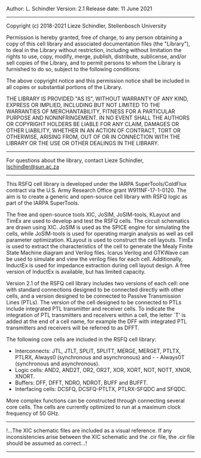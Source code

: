 Author: L. Schindler
Version: 2.1
Release date: 11 June 2021

-----------------------------------------------------------------------------------------

Copyright (c) 2018-2021 Lieze Schindler, Stellenbosch University

Permission is hereby granted, free of charge, to any person obtaining a copy
of this cell library and associated documentation files (the "Library"), to deal
in the Library without restriction, including without limitation the rights
to use, copy, modify, merge, publish, distribute, sublicense, and/or sell
copies of the Library, and to permit persons to whom the Library is
furnished to do so, subject to the following conditions:

The above copyright notice and this permission notice shall be included in all
copies or substantial portions of the Library.

THE LIBRARY IS PROVIDED "AS IS", WITHOUT WARRANTY OF ANY KIND, EXPRESS OR
IMPLIED, INCLUDING BUT NOT LIMITED TO THE WARRANTIES OF MERCHANTABILITY,
FITNESS FOR A PARTICULAR PURPOSE AND NONINFRINGEMENT. IN NO EVENT SHALL THE
AUTHORS OR COPYRIGHT HOLDERS BE LIABLE FOR ANY CLAIM, DAMAGES OR OTHER
LIABILITY, WHETHER IN AN ACTION OF CONTRACT, TORT OR OTHERWISE, ARISING FROM,
OUT OF OR IN CONNECTION WITH THE LIBRARY OR THE USE OR OTHER DEALINGS IN THE
LIBRARY.


-----------------------------------------------------------------------------------------

For questions about the library, contact Lieze Schindler, lschindler@sun.ac.za

-----------------------------------------------------------------------------------------

This RSFQ cell library is developed under the IARPA SuperTools/ColdFlux contract via the U.S. Army Research Office grant W911NF-17-1-0120. The aim is to create a generic and open-source cell library with RSFQ logic as part of the IARPA SuperTools.

The free and open-source tools XIC, JoSIM, JoSIM-tools, KLayout and TimEx are used to develop and test the RSFQ cells. The circuit schematics are drawn using XIC. JoSIM is used as the SPICE engine for simulating the cells, while JoSIM-tools is used for operating margin analysis as well as cell parameter optimization. KLayout is used to construct the cell layouts. TimEx is used to extract the characteristics of the cell to generate the Mealy Finite State Machine diagram and Verilog files. Icarus Verilog and GTKWave can be used to simulate and view the verilog files for each cell. Additionally, InductEx is used for impedance extraction during cell layout design. A free version of InductEx is available, but has limited capacity.

Version 2.1 of the RSFQ cell library includes two versions of each cell: one with standard connections designed to be connected directly with other cells, and a version designed to be connected to Passive Transmission Lines (PTLs). The version of the cell designed to be connected to PTLs include integrated PTL transmitter and receiver cells. To indicate the integration of PTL transmitters and receivers within a cell, the letter `T' is added at the end of a cell name, for example the DFF with integrated PTL transmitters and receivers will be referred to as DFFT.

The following core cells are included in the RSFQ cell library:
  - Interconnects: JTL, JTLT, SPLIT, SPLITT, MERGE, MERGET, PTLTX, PTLRX, Always0 (synchronous and asynchronous) and - - Always0T (synchronous and asynchronous).
  - Logic cells: AND2, AND2T, OR2, OR2T, XOR, XORT, NOT, NOTT, XNOR, XNORT.
  - Buffers: DFF, DFFT, NDRO, NDROT, BUFF and BUFFT.
  - Interfacing cells: DCSFQ, DCSFQ-PTLTX, PTLRX-SFQDC and SFQDC.

More complex functions can be constructed through connecting several core cells. The cells are currently optimized to run at a maximum clock frequency of 50 GHz.

-----------------------------------------------------------------------------------------

!...The XIC schematic files are included as a visual reference. If any inconsistencies
arise between the XIC schematic and the .cir file, the .cir file should be assumed
as correct...!

-----------------------------------------------------------------------------------------
